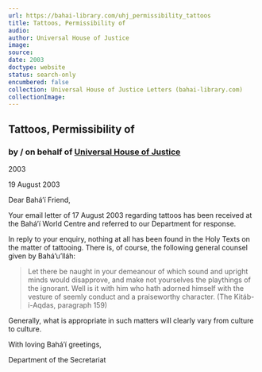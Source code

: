 ```yaml
---
url: https://bahai-library.com/uhj_permissibility_tattoos
title: Tattoos, Permissibility of
audio: 
author: Universal House of Justice
image: 
source: 
date: 2003
doctype: website
status: search-only
encumbered: false
collection: Universal House of Justice Letters (bahai-library.com)
collectionImage: 
---
```



## Tattoos, Permissibility of

### by / on behalf of [Universal House of Justice](https://bahai-library.com/author/Universal+House+of+Justice)

2003


19 August 2003

Dear Bahá’í Friend,

Your email letter of 17 August 2003 regarding tattoos has been received at the Bahá’í World Centre and referred to our Department for response.

In reply to your enquiry, nothing at all has been found in the Holy Texts on the matter of tattooing. There is, of course, the following general counsel given by Bahá’u’lláh:

> Let there be naught in your demeanour of which sound and upright minds would disapprove, and make not yourselves the playthings of the ignorant. Well is it with him who hath adorned himself with the vesture of seemly conduct and a praiseworthy character. (The Kitáb-i-Aqdas, paragraph 159)

Generally, what is appropriate in such matters will clearly vary from culture to culture.

With loving Bahá’í greetings,

Department of the Secretariat